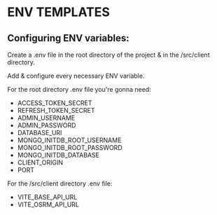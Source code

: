 # ENV TEMPLATES

## Configuring ENV variables:

Create a .env file in the root directory of the project & in the /src/client directory. <br>

Add & configure every necessary ENV variable. <br>

For the root directory .env file you're gonna need:
- ACCESS_TOKEN_SECRET
- REFRESH_TOKEN_SECRET
- ADMIN_USERNAME
- ADMIN_PASSWORD
- DATABASE_URI
- MONGO_INITDB_ROOT_USERNAME
- MONGO_INITDB_ROOT_PASSWORD
- MONGO_INITDB_DATABASE
- CLIENT_ORIGIN
- PORT

For the /src/client directory .env file:
- VITE_BASE_API_URL
- VITE_OSRM_API_URL